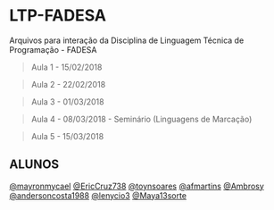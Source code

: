 
# LTP-FADESA
Arquivos para interação da Disciplina de Linguagem Técnica de Programação - FADESA

> Aula 1 - 15/02/2018

> Aula 2 - 22/02/2018

> Aula 3 - 01/03/2018

> Aula 4 - 08/03/2018 - Seminário (Linguagens de Marcação)

> Aula 5 - 15/03/2018
## ALUNOS

[@mayronmycael](https://github.com/mayronmycael/) 
[@EricCruz738](https://github.com/EricCruz738/) 
[@toynsoares](https://github.com/toynsoares/) 
[@afmartins](https://github.com/afmartins/)
[@Ambrosy](https://github.com/Ambrosy/)
[@andersoncosta1988](https://github.com/andersoncosta1988/)
[@lenycio3](https://github.com/lenycio3/)
[@Maya13sorte](https://github.com/Maya13sorte/)
